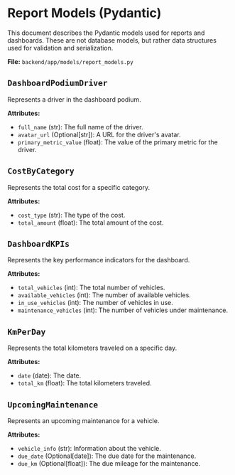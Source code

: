 # Report Models (Pydantic)

This document describes the Pydantic models used for reports and dashboards. These are not database models, but rather data structures used for validation and serialization.

**File:** `backend/app/models/report_models.py`

## `DashboardPodiumDriver`

Represents a driver in the dashboard podium.

**Attributes:**

*   `full_name` (str): The full name of the driver.
*   `avatar_url` (Optional[str]): A URL for the driver's avatar.
*   `primary_metric_value` (float): The value of the primary metric for the driver.

## `CostByCategory`

Represents the total cost for a specific category.

**Attributes:**

*   `cost_type` (str): The type of the cost.
*   `total_amount` (float): The total amount of the cost.

## `DashboardKPIs`

Represents the key performance indicators for the dashboard.

**Attributes:**

*   `total_vehicles` (int): The total number of vehicles.
*   `available_vehicles` (int): The number of available vehicles.
*   `in_use_vehicles` (int): The number of vehicles in use.
*   `maintenance_vehicles` (int): The number of vehicles under maintenance.

## `KmPerDay`

Represents the total kilometers traveled on a specific day.

**Attributes:**

*   `date` (date): The date.
*   `total_km` (float): The total kilometers traveled.

## `UpcomingMaintenance`

Represents an upcoming maintenance for a vehicle.

**Attributes:**

*   `vehicle_info` (str): Information about the vehicle.
*   `due_date` (Optional[date]): The due date for the maintenance.
*   `due_km` (Optional[float]): The due mileage for the maintenance.
